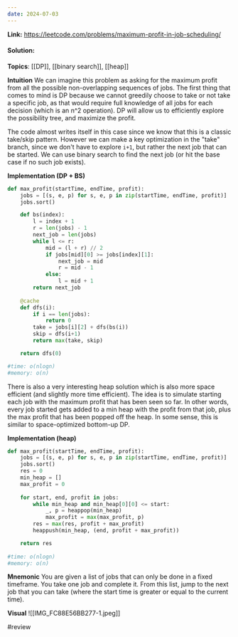 ```yaml
---
date: 2024-07-03
---
```

**Link:** https://leetcode.com/problems/maximum-profit-in-job-scheduling/
#### Solution:

**Topics**: [[DP]], [[binary search]], [[heap]]

**Intuition**
We can imagine this problem as asking for the maximum profit from all the possible non-overlapping sequences of jobs. The first thing that comes to mind is DP because we cannot greedily choose to take or not take a specific job, as that would require full knowledge of all jobs for each decision (which is an n^2 operation). DP will allow us to efficiently explore the possibility tree, and maximize the profit.

The code almost writes itself in this case since we know that this is a classic take/skip pattern. However we can make a key optimization in the "take" branch, since we don't have to explore `i+1`, but rather the next job that can be started. We can use binary search to find the next job (or hit the base case if no such job exists).

**Implementation (DP + BS)** 
```python
def max_profit(startTime, endTime, profit):
	jobs = [(s, e, p) for s, e, p in zip(startTime, endTime, profit)]
	jobs.sort()

	def bs(index):
		l = index + 1
		r = len(jobs) - 1
		next_job = len(jobs)
		while l <= r:
			mid = (l + r) // 2
			if jobs[mid][0] >= jobs[index][1]:
				next_job = mid
				r = mid - 1
			else:
				l = mid + 1
		return next_job
		
	@cache
	def dfs(i):
		if i == len(jobs):
			return 0
		take = jobs[i][2] + dfs(bs(i))
		skip = dfs(i+1)
		return max(take, skip)

	return dfs(0)

#time: o(nlogn)
#memory: o(n)
```

There is also a very interesting heap solution which is also more space efficient (and slightly more time efficient). The idea is to simulate starting each job with the maximum profit that has been seen so far. In other words, every job started gets added to a min heap with the profit from that job, plus the max profit that has been popped off the heap. In some sense, this is similar to space-optimized bottom-up DP. 

**Implementation (heap)**
```python
def max_profit(startTime, endTime, profit):
	jobs = [(s, e, p) for s, e, p in zip(startTime, endTime, profit)]
	jobs.sort()
	res = 0
	min_heap = []
	max_profit = 0
	
	for start, end, profit in jobs:
		while min_heap and min_heap[0][0] <= start:
			_, p = heappop(min_heap)
			max_profit = max(max_profit, p)
		res = max(res, profit + max_profit)
		heappush(min_heap, (end, profit + max_profit))

	return res	
	
#time: o(nlogn)
#memory: o(n)
```

**Mnemonic**
You are given a list of jobs that can only be done in a fixed timeframe. You take one job and complete it. From this list, jump to the next job that you can take (where the start time is greater or equal to the current time). 

**Visual** 
![[IMG_FC88E56BB277-1.jpeg]]

#review 


